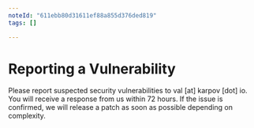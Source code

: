```yaml
---
noteId: "611ebb80d31611ef88a855d376ded819"
tags: []

---
```


# Reporting a Vulnerability

Please report suspected security vulnerabilities to val [at] karpov [dot] io.
You will receive a response from us within 72 hours.
If the issue is confirmed, we will release a patch as soon as possible depending on complexity.
